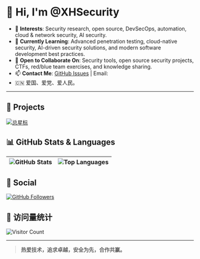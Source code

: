 # 👋 Hi, I'm @XHSecurity

- 👀 **Interests**: Security research, open source, DevSecOps, automation, cloud & network security, AI security.
- 🌱 **Currently Learning**: Advanced penetration testing, cloud-native security, AI-driven security solutions, and modern software development best practices.
- 🤝 **Open to Collaborate On**: Security tools, open source security projects, CTFs, red/blue team exercises, and knowledge sharing.
- 📫 **Contact Me**: [GitHub Issues](https://github.com/XHSecurity/XHSecurity/issues) | Email: 
- 🇨🇳 爱国、爱党、爱人民。

---

<!---
XHSecurity/XHSecurity is a ✨ special ✨ repository because its `README.md` (this file) appears on your GitHub profile.
You can click the Preview link to take a look at your changes.
--->

## 🚀 Projects

[![总星标](https://img.shields.io/github/stars/XHSecurity?affiliations=OWNER%2CCOLLABORATOR%2CORGANIZATION_MEMBER&label=%E2%AD%90%EF%B8%8F+%E6%80%BB%E6%98%9F%E6%A0%87&style=flat-square)](https://github.com/XHSecurity/)

## 📊 GitHub Stats & Languages

| ![GitHub Stats](https://github-readme-stats.vercel.app/api?username=XHSecurity&show_icons=true&include_all_commits=true&theme=swift&hide_border=true) | ![Top Languages](https://github-readme-stats.vercel.app/api/top-langs/?username=XHSecurity&layout=compact&theme=swift&hide_border=true) |
| ------------- | ------------- |

## 👥 Social

[![GitHub Followers](https://img.shields.io/github/followers/XHSecurity?style=social)](https://github.com/XHSecurity)
<!-- [![Blog](https://img.shields.io/badge/Blog-xhsec.com-brightgreen)](https://xhsec.com) --> <!-- 如有博客可填写 -->

## 🧩 访问量统计

![Visitor Count](https://badgen.net/visitor-badge/github/XHSecurity/XHSecurity)

---

> **热爱技术，追求卓越，安全为先，合作共赢。**
